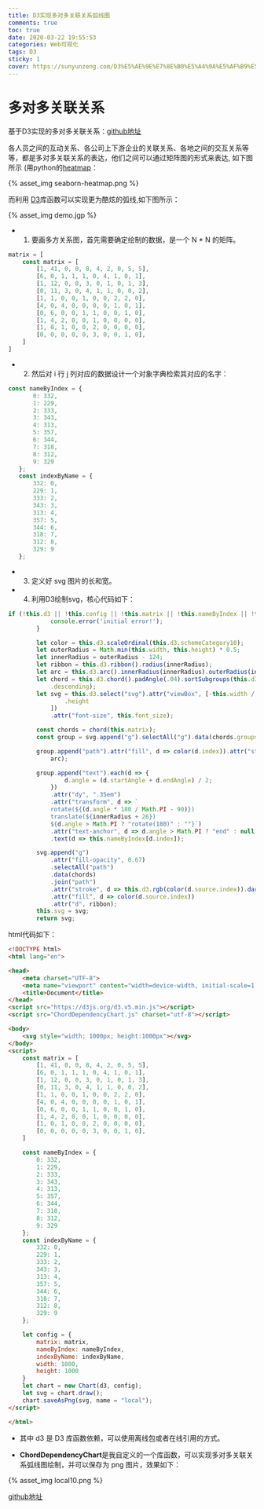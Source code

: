 ```yaml
---
title: D3实现多对多关联关系弧线图
comments: true
toc: true
date: 2020-03-22 19:55:53
categories: Web可视化
tags: D3
sticky: 1
cover: https://sunyunzeng.com/D3%E5%AE%9E%E7%8E%B0%E5%A4%9A%E5%AF%B9%E5%A4%9A%E5%85%B3%E8%81%94%E5%85%B3%E7%B3%BB%E5%BC%A7%E7%BA%BF%E5%9B%BE/local10.png
---
```


# 多对多关联关系

基于D3实现的多对多关联关系：[github地址](https://github.com/SUNYunZeng/ChordDependencyChart)

各人员之间的互动关系、各公司上下游企业的关联关系、各地之间的交互关系等等，都是多对多关联关系的表达，他们之间可以通过矩阵图的形式来表达, 如下图所示 (用python的[heatmap](http://seaborn.pydata.org/generated/seaborn.heatmap.html0库实现的)：

{% asset_img seaborn-heatmap.png %}


而利用 [D3](https://observablehq.com/@d3/gallery)库函数可以实现更为酷炫的弧线,如下图所示：

{% asset_img demo.jgp %}

+ 1. 要画多方关系图，首先需要确定绘制的数据，是一个 N * N 的矩阵。

```javascript
matrix = [
    const matrix = [
        [1, 41, 0, 0, 8, 4, 2, 0, 5, 5],
        [6, 0, 1, 1, 1, 0, 4, 1, 0, 1],
        [1, 12, 0, 0, 3, 0, 1, 0, 1, 3],
        [0, 11, 3, 0, 4, 1, 1, 0, 0, 2],
        [1, 1, 0, 0, 1, 0, 0, 2, 2, 0],
        [4, 0, 4, 0, 0, 0, 0, 1, 0, 1],
        [0, 6, 0, 0, 1, 1, 0, 0, 1, 0],
        [1, 4, 2, 0, 0, 1, 0, 0, 0, 0],
        [1, 0, 1, 0, 0, 2, 0, 0, 0, 0],
        [0, 0, 0, 0, 0, 3, 0, 0, 1, 0],
    ]
]
```

+ 2. 然后对 i 行 j 列对应的数据设计一个对象字典检索其对应的名字：

 ```javascript
const nameByIndex = {
        0: 332,
        1: 229,
        2: 333,
        3: 343,
        4: 313,
        5: 357,
        6: 344,
        7: 318,
        8: 312,
        9: 329
    };
    const indexByName = {
        332: 0,
        229: 1,
        333: 2,
        343: 3,
        313: 4,
        357: 5,
        344: 6,
        318: 7,
        312: 8,
        329: 9
    };
 ```

+ 3. 定义好 svg 图片的长和宽。

+ 4. 利用D3绘制svg，核心代码如下：

```javascript
if (!this.d3 || !this.config || !this.matrix || !this.nameByIndex || !this.indexByName) {
            console.error('initial error!');
        }

        let color = this.d3.scaleOrdinal(this.d3.schemeCategory10);
        let outerRadius = Math.min(this.width, this.height) * 0.5;
        let innerRadius = outerRadius - 124;
        let ribbon = this.d3.ribbon().radius(innerRadius);
        let arc = this.d3.arc().innerRadius(innerRadius).outerRadius(innerRadius + 20);
        let chord = this.d3.chord().padAngle(.04).sortSubgroups(this.d3.descending).sortChords(this.d3
            .descending);
        let svg = this.d3.select("svg").attr("viewBox", [-this.width / 2, -this.height / 2, this.width, this
                .height
            ])
            .attr("font-size", this.font_size);

        const chords = chord(this.matrix);
        const group = svg.append("g").selectAll("g").data(chords.groups).join("g");

        group.append("path").attr("fill", d => color(d.index)).attr("stroke", d => color(d.index)).attr("d",
            arc);

        group.append("text").each(d => {
                d.angle = (d.startAngle + d.endAngle) / 2;
            })
            .attr("dy", ".35em")
            .attr("transform", d => `
            rotate(${(d.angle * 180 / Math.PI - 90)})
            translate(${innerRadius + 26})
            ${d.angle > Math.PI ? "rotate(180)" : ""}`)
            .attr("text-anchor", d => d.angle > Math.PI ? "end" : null)
            .text(d => this.nameByIndex[d.index]);

        svg.append("g")
            .attr("fill-opacity", 0.67)
            .selectAll("path")
            .data(chords)
            .join("path")
            .attr("stroke", d => this.d3.rgb(color(d.source.index)).darker())
            .attr("fill", d => color(d.source.index))
            .attr("d", ribbon);
        this.svg = svg;
        return svg;
```

html代码如下：

```html
<!DOCTYPE html>
<html lang="en">

<head>
    <meta charset="UTF-8">
    <meta name="viewport" content="width=device-width, initial-scale=1.0">
    <title>Document</title>
</head>
<script src="https://d3js.org/d3.v5.min.js"></script>
<script src="ChordDependencyChart.js" charset="utf-8"></script>

<body>
    <svg style="width: 1000px; height:1000px"></svg>
</body>
<script>
    const matrix = [
        [1, 41, 0, 0, 8, 4, 2, 0, 5, 5],
        [6, 0, 1, 1, 1, 0, 4, 1, 0, 1],
        [1, 12, 0, 0, 3, 0, 1, 0, 1, 3],
        [0, 11, 3, 0, 4, 1, 1, 0, 0, 2],
        [1, 1, 0, 0, 1, 0, 0, 2, 2, 0],
        [4, 0, 4, 0, 0, 0, 0, 1, 0, 1],
        [0, 6, 0, 0, 1, 1, 0, 0, 1, 0],
        [1, 4, 2, 0, 0, 1, 0, 0, 0, 0],
        [1, 0, 1, 0, 0, 2, 0, 0, 0, 0],
        [0, 0, 0, 0, 0, 3, 0, 0, 1, 0],
    ]

    const nameByIndex = {
        0: 332,
        1: 229,
        2: 333,
        3: 343,
        4: 313,
        5: 357,
        6: 344,
        7: 318,
        8: 312,
        9: 329
    };
    const indexByName = {
        332: 0,
        229: 1,
        333: 2,
        343: 3,
        313: 4,
        357: 5,
        344: 6,
        318: 7,
        312: 8,
        329: 9
    };

    let config = {
        matrix: matrix,
        nameByIndex: nameByIndex,
        indexByName: indexByName,
        width: 1000,
        height: 1000
    }
    let chart = new Chart(d3, config);
    let svg = chart.draw();
    chart.saveAsPng(svg, name = "local");
</script>

</html>
```

+ 其中 d3 是 D3 库函数依赖，可以使用离线包或者在线引用的方式。

+ **ChordDependencyChart**是我自定义的一个库函数，可以实现多对多关联关系弧线图绘制，并可以保存为 png 图片，效果如下：

{% asset_img local10.png %}

[github地址](https://github.com/SUNYunZeng/ChordDependencyChart)